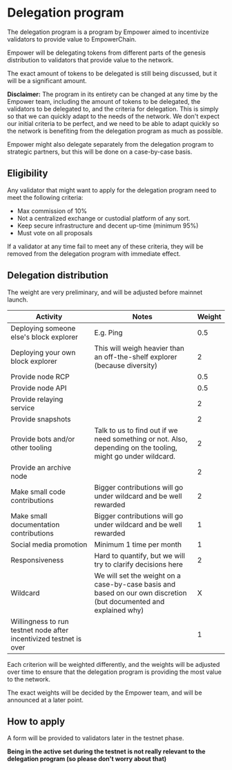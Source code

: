 # Delegation program

The delegation program is a program by Empower aimed to incentivize validators to provide value to EmpowerChain.

Empower will be delegating tokens from different parts of the genesis distribution to validators that provide value to
the network.

The exact amount of tokens to be delegated is still being discussed, but it will be a significant amount.

**Disclaimer:** The program in its entirety can be changed at any time by the Empower team, including the amount of
tokens to be delegated, the validators to be delegated to, and the criteria for delegation.
This is simply so that we can quickly adapt to the needs of the network. We don't expect our initial criteria to be
perfect,
and we need to be able to adapt quickly so the network is benefiting from the delegation program as much as possible.

Empower might also delegate separately from the delegation program to strategic partners, but this will be done on a
case-by-case basis.

## Eligibility

Any validator that might want to apply for the delegation program need to meet the following criteria:

- Max commission of 10%
- Not a centralized exchange or custodial platform of any sort.
- Keep secure infrastructure and decent up-time (minimum 95%)
- Must vote on all proposals

If a validator at any time fail to meet any of these criteria, they will be removed from the delegation program with
immediate effect.

## Delegation distribution

The weight are very preliminary, and will be adjusted before mainnet launch.

| Activity                                                           | Notes                                                                                                             | Weight |
|--------------------------------------------------------------------|-------------------------------------------------------------------------------------------------------------------|--------|
| Deploying someone else's block explorer                            | E.g. Ping                                                                                                         | 0.5    |
| Deploying your own block explorer                                  | This will weigh heavier than an off-the-shelf explorer (because diversity)                                        | 2      |
| Provide node RCP                                                   |                                                                                                                   | 0.5    |
| Provide node API                                                   |                                                                                                                   | 0.5    |
| Provide relaying service                                           |                                                                                                                   | 2      |
| Provide snapshots                                                  |                                                                                                                   | 2      |
| Provide bots and/or other tooling                                  | Talk to us to find out if we need something or not. Also, depending on the tooling, might go under wildcard.      | 2      |
| Provide an archive node                                            |                                                                                                                   | 2      |
| Make small code contributions                                      | Bigger contributions will go under wildcard and be well rewarded                                                  | 2      |
| Make small documentation contributions                             | Bigger contributions will go under wildcard and be well rewarded                                                  | 1      |
| Social media promotion                                             | Minimum 1 time per month                                                                                          | 1      |
| Responsiveness                                                     | Hard to quantify, but we will try to clarify decisions here                                                       | 2      |
| Wildcard                                                           | We will set the weight on a case-by-case basis and based on our own discretion (but documented and explained why) | X      |
| Willingness to run testnet node after incentivized testnet is over |                                                                                                                   | 1      |

Each criterion will be weighted differently, and the weights will be adjusted over time to ensure that the
delegation program is providing the most value to the network.

The exact weights will be decided by the Empower team, and will be announced at a later point.

## How to apply

A form will be provided to validators later in the testnet phase.

**Being in the active set during the testnet is not really relevant to the delegation program (so please don't worry about that)**
